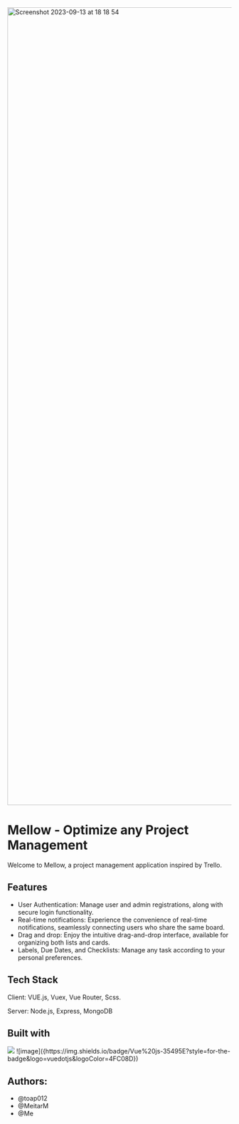 
<img width="1792" alt="Screenshot 2023-09-13 at 18 18 54" src="https://github.com/BinaHovav/mellow-frontend/assets/123931280/07019b37-97f5-43f1-b887-36985f3aa43c">

# Mellow - Optimize any Project Management

Welcome to Mellow, a project management application inspired by Trello. <br>

## Features

* User Authentication: Manage user and admin registrations, along with secure login functionality. <br>
* Real-time notifications: Experience the convenience of real-time notifications, seamlessly connecting users who share the same board. <br>
* Drag and drop: Enjoy the intuitive drag-and-drop interface, available for organizing both lists and cards.
* Labels, Due Dates, and Checklists: Manage any task according to your personal preferences.

## Tech Stack
Client: VUE.js, Vuex, Vue Router, Scss.

Server: Node.js, Express, MongoDB

## Built with
<img src="{https://img.shields.io/badge/Vue%20js-35495E?style=for-the-badge&logo=vuedotjs&logoColor=4FC08D}" />
![image]({https://img.shields.io/badge/Vue%20js-35495E?style=for-the-badge&logo=vuedotjs&logoColor=4FC08D})

## Authors:
* @toap012<br>
* @MeitarM<br>
* @Me

